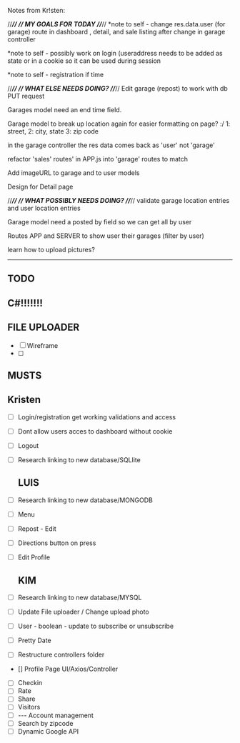  Notes from Kr!sten:



//*********************************************//
// MY GOALS FOR TODAY
//*********************************************//
 *note to self - change res.data.user (for garage) route  in dashboard , detail, and sale listing after change in garage controller

 *note to self - possibly work on login (useraddress needs to be added as state or in a cookie so it can be used during session

 *note to self - registration if time
    
//*********************************************//
// WHAT ELSE NEEDS DOING?
//*********************************************//
 Edit garage (repost) to work with db PUT request

 Garages model need  an end time field.

 Garage model to break up location again for easier formatting on page?  :/
 1: street,
 2: city, state
 3: zip code

in the garage controller the res data comes back as 'user' not 'garage'

refactor 'sales' routes' in APP.js into 'garage' routes to match

Add imageURL to garage and to user models

Design for Detail page




//*********************************************//
// WHAT POSSIBLY NEEDS DOING?
//*********************************************//
validate garage location entries and user location entries

Garage model need a posted by field so we can get all by user

Routes APP and SERVER to show user their garages (filter by user)

learn how to upload pictures?


****
## TODO

##  C#!!!!!!!
## FILE UPLOADER


- [ ] Wireframe 
- [ ] 


## MUSTS
## Kristen
- [ ] Login/registration get working validations and access
- [ ] Dont allow users acces to dashboard without cookie
- [ ] Logout
- [ ] Research linking to new database/SQLlite
  
  ## LUIS
- [ ] Research linking to new database/MONGODB
- [ ] Menu
- [ ] Repost - Edit
- [ ] Directions button on press
- [ ] Edit Profile

  ## KIM
- [ ] Research linking to new database/MYSQL
- [ ] Update File uploader / Change upload photo
- [ ] User - boolean  - update to subscribe or unsubscribe
- [ ] Pretty Date
- [ ] Restructure controllers folder



- [] Profile Page UI/Axios/Controller

- [ ] Checkin
- [ ] Rate
- [ ] Share
- [ ] Visitors
- [ ] --- Account management
- [ ] Search by zipcode
- [ ] Dynamic Google API